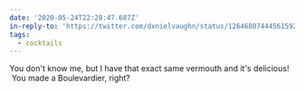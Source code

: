 ```yaml
---
date: '2020-05-24T22:28:47.687Z'
in-reply-to: 'https://twitter.com/dxnielvaughn/status/1264680744456159234?s=20'
tags:
  - cocktails
---
```


You don't know me, but I have that exact same vermouth and it's delicious! &nbsp;You made a Boulevardier, right?

